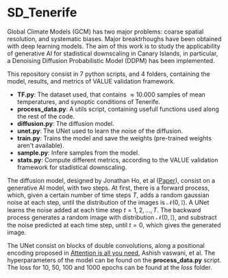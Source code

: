 # SD_Tenerife
Global Climate Models (GCM) has two major problems: coarse spatial resolution, and systematic biases. Major breaktrhoughs have been obtained with deep learning models. The aim of this work is to study the applicability of generative AI for stadistical downscaling in Canary Islands, in particular, a Denoising Diffusion Probabilistic Model (DDPM) has been implemented. 

This repository consist in 7 python scripts, and 4 folders, containing the model, results, and metrics of VALUE validation framework.

  * **TF.py**: The dataset used, that contains $\approx 10.000$ samples of mean temperatures, and synoptic conditions of Tenerife.
  * **process_data.py**: A utils script, containing usefull functions used along the rest of the code.
  * **diffusion.py**: The diffusion model.
  * **unet.py**: The UNet used to learn the noise of the diffusion.
  * **train.py**: Trains the model and save the weights (pre-trained weights aren't available).
  * **sample.py**: Infere samples from the model.
  * **stats.py**: Compute different metrics, according to the VALUE validation framework for stadistical downscaling.

The diffusion model, designed by Jonathan Ho, et al ([Paper](https://arxiv.org/abs/2006.11239)), consist on a generative AI model, with two steps. At first, there is a forward process, which, given a certain number of time steps $T$, adds a random gaussian noise at each step, until the distribution of the images is $\mathcal{N}(0, \mathbb{I})$. A UNet learns the noise added at each time step $t = 1, 2, ..., T$. The backward process generates a random image with distribution $\mathcal{N}(0, \mathbb{I})$, and substract the noise predicted at each time step, until $t = 0$, which gives the generated image.

The UNet consist on blocks of double convolutions, along a positional encoding proposed in [Attention is all you need](https://arxiv.org/abs/1706.03762), Ashish vaswani, et al. The hyperparameters of the model can be found on the **process_data.py** script. The loss for 10, 50, 100 and 1000 epochs can be found at the *loss* folder.
